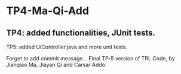 # TP4-Ma-Qi-Add

TP4: added functionalities, JUnit tests.
------------------
TP5: added UIController.java and more unit tests.

Forget to add commit message...
Final TP-5 version of TRL Code, by Jianqiao Ma, Jiayan Qi and Carsar Addo.
